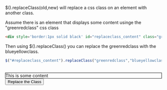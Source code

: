 $().replaceClass(old,new) will replace a css class on an element with another class.

Assume there is an element that displays some content usinge the "greenredclass" css class
```html
<div style='border:1px solid black' id="replaceclass_content" class="greenredclass">This is some content</div>
```


Then using $().replaceClass() you can replace the greenredclass with the blueyellowclass.
```js
$("#replaceclass_content").replaceClass("greenredclass","blueyellowclass");
```
 

</br>   
<div style='border:1px solid black' id="replaceclass_content" class="greenredclass">This is some content</div>
<input type="button" value="Replace the Class" onclick='$("#replaceclass_content").replaceClass("greenredclass","blueyellowclass");'>